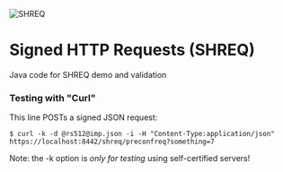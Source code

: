 ![SHREQ](https://cyberphone.github.io/doc/security/shreq.svg)

# Signed HTTP Requests (SHREQ)

Java code for SHREQ demo and validation

### Testing with "Curl"
This line POSTs a signed JSON request:
```code
$ curl -k -d @rs512@imp.json -i -H "Content-Type:application/json" https://localhost:8442/shreq/preconfreq?something=7
```
Note: the -k option is *only for testing* using self-certified servers!
